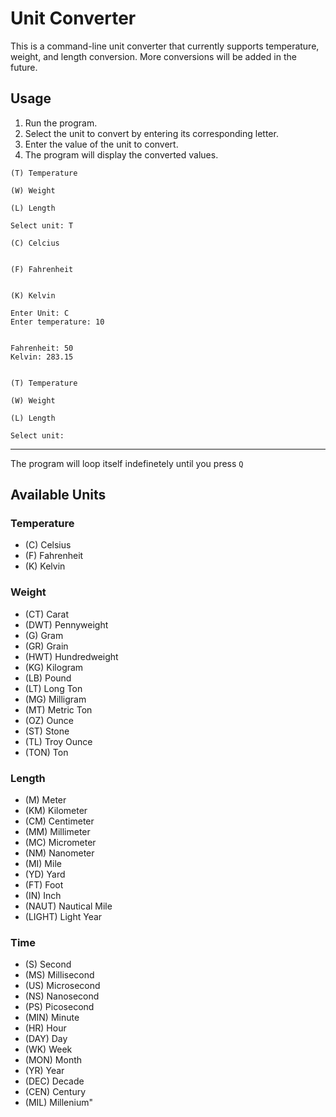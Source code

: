 # Unit Converter

This is a command-line unit converter that currently supports temperature, weight, and length conversion. More conversions will be added in the future.

## Usage

1. Run the program.
2. Select the unit to convert by entering its corresponding letter.
3. Enter the value of the unit to convert.
4. The program will display the converted values.

```
(T) Temperature

(W) Weight

(L) Length

Select unit: T

(C) Celcius


(F) Fahrenheit


(K) Kelvin

Enter Unit: C
Enter temperature: 10


Fahrenheit: 50
Kelvin: 283.15


(T) Temperature

(W) Weight

(L) Length

Select unit:
```

***

The program will loop itself indefinetely until you press `Q`

## Available Units

### Temperature

- (C) Celsius
- (F) Fahrenheit
- (K) Kelvin

### Weight

- (CT) Carat
- (DWT) Pennyweight
- (G) Gram
- (GR) Grain
- (HWT) Hundredweight
- (KG) Kilogram
- (LB) Pound
- (LT) Long Ton
- (MG) Milligram
- (MT) Metric Ton
- (OZ) Ounce
- (ST) Stone
- (TL) Troy Ounce
- (TON) Ton

### Length

- (M) Meter
- (KM) Kilometer
- (CM) Centimeter
- (MM) Millimeter
- (MC) Micrometer
- (NM) Nanometer
- (MI) Mile
- (YD) Yard
- (FT) Foot
- (IN) Inch
- (NAUT) Nautical Mile
- (LIGHT) Light Year

### Time

- (S) Second
- (MS) Millisecond
- (US) Microsecond
- (NS) Nanosecond
- (PS) Picosecond
- (MIN) Minute
- (HR) Hour
- (DAY) Day
- (WK) Week
- (MON) Month
- (YR) Year
- (DEC) Decade
- (CEN) Century
- (MIL) Millenium"
